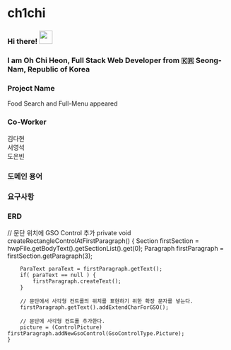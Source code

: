 # ch1chi

### Hi there! <img src="https://raw.githubusercontent.com/MartinHeinz/MartinHeinz/master/wave.gif" width="30px">
### I am Oh Chi Heon, Full Stack Web Developer from :kr: Seong-Nam, Republic of Korea 

### Project Name

Food Search and Full-Menu appeared

### Co-Worker

김다현 <br/>
서영석 <br/>
도은빈 <br/>

### 도메인 용어

### 요구사항


### ERD

// 문단 위치에 GSO  Control 추가
private void createRectangleControlAtFirstParagraph() {
        Section firstSection = hwpFile.getBodyText().getSectionList().get(0);
        Paragraph firstParagraph = firstSection.getParagraph(3);

        ParaText paraText = firstParagraph.getText();
        if( paraText == null ) {
        	firstParagraph.createText();
        }

        // 문단에서 사각형 컨트롤의 위치를 표현하기 위한 확장 문자를 넣는다.
        firstParagraph.getText().addExtendCharForGSO();

        // 문단에 사각형 컨트롤 추가한다.
        picture = (ControlPicture) firstParagraph.addNewGsoControl(GsoControlType.Picture);
    }
